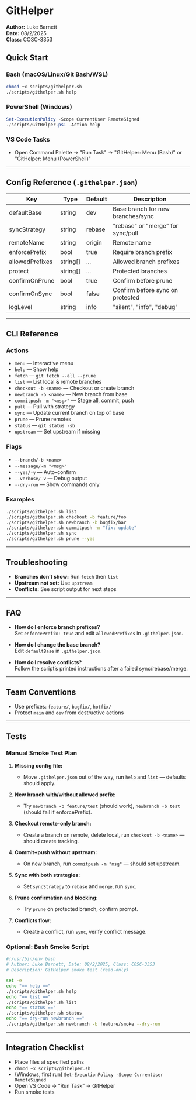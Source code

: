 # GitHelper

**Author:** Luke Barnett  
**Date:** 08/2/2025  
**Class:** COSC-3353

## Quick Start

### Bash (macOS/Linux/Git Bash/WSL)
```sh
chmod +x scripts/githelper.sh
./scripts/githelper.sh help
```

### PowerShell (Windows)
```powershell
Set-ExecutionPolicy -Scope CurrentUser RemoteSigned
./scripts/GitHelper.ps1 -Action help
```

### VS Code Tasks
- Open Command Palette → "Run Task" → "GitHelper: Menu (Bash)" or "GitHelper: Menu (PowerShell)"

---

## Config Reference (`.githelper.json`)

| Key             | Type      | Default   | Description                                 |
|-----------------|-----------|-----------|---------------------------------------------|
| defaultBase     | string    | dev       | Base branch for new branches/sync           |
| syncStrategy    | string    | rebase    | "rebase" or "merge" for sync/pull           |
| remoteName      | string    | origin    | Remote name                                 |
| enforcePrefix   | bool      | true      | Require branch prefix                       |
| allowedPrefixes | string[]  | ...       | Allowed branch prefixes                     |
| protect         | string[]  | ...       | Protected branches                          |
| confirmOnPrune  | bool      | true      | Confirm before prune                        |
| confirmOnSync   | bool      | false     | Confirm before sync on protected            |
| logLevel        | string    | info      | "silent", "info", "debug"                   |

---

## CLI Reference

### Actions

- `menu` — Interactive menu
- `help` — Show help
- `fetch` — `git fetch --all --prune`
- `list` — List local & remote branches
- `checkout -b <name>` — Checkout or create branch
- `newbranch -b <name>` — New branch from base
- `commitpush -m "<msg>"` — Stage all, commit, push
- `pull` — Pull with strategy
- `sync` — Update current branch on top of base
- `prune` — Prune remotes
- `status` — `git status -sb`
- `upstream` — Set upstream if missing

### Flags

- `--branch/-b <name>`
- `--message/-m "<msg>"`
- `--yes/-y` — Auto-confirm
- `--verbose/-v` — Debug output
- `--dry-run` — Show commands only

### Examples

```sh
./scripts/githelper.sh list
./scripts/githelper.sh checkout -b feature/foo
./scripts/githelper.sh newbranch -b bugfix/bar
./scripts/githelper.sh commitpush -m "fix: update"
./scripts/githelper.sh sync
./scripts/githelper.sh prune --yes
```

---

## Troubleshooting

- **Branches don’t show:** Run `fetch` then `list`
- **Upstream not set:** Use `upstream`
- **Conflicts:** See script output for next steps

---

## FAQ

- **How do I enforce branch prefixes?**  
  Set `enforcePrefix: true` and edit `allowedPrefixes` in `.githelper.json`.

- **How do I change the base branch?**  
  Edit `defaultBase` in `.githelper.json`.

- **How do I resolve conflicts?**  
  Follow the script’s printed instructions after a failed sync/rebase/merge.

---

## Team Conventions

- Use prefixes: `feature/`, `bugfix/`, `hotfix/`
- Protect `main` and `dev` from destructive actions

---

## Tests

### Manual Smoke Test Plan

1. **Missing config file:**  
   - Move `.githelper.json` out of the way, run `help` and `list` — defaults should apply.

2. **New branch with/without allowed prefix:**  
   - Try `newbranch -b feature/test` (should work), `newbranch -b test` (should fail if enforcePrefix).

3. **Checkout remote-only branch:**  
   - Create a branch on remote, delete local, run `checkout -b <name>` — should create tracking.

4. **Commit+push without upstream:**  
   - On new branch, run `commitpush -m "msg"` — should set upstream.

5. **Sync with both strategies:**  
   - Set `syncStrategy` to `rebase` and `merge`, run `sync`.

6. **Prune confirmation and blocking:**  
   - Try `prune` on protected branch, confirm prompt.

7. **Conflicts flow:**  
   - Create a conflict, run `sync`, verify conflict message.

### Optional: Bash Smoke Script

```bash
#!/usr/bin/env bash
# Author: Luke Barnett, Date: 08/2/2025, Class: COSC-3353
# Description: GitHelper smoke test (read-only)

set -e
echo "== help =="
./scripts/githelper.sh help
echo "== list =="
./scripts/githelper.sh list
echo "== status =="
./scripts/githelper.sh status
echo "== dry-run newbranch =="
./scripts/githelper.sh newbranch -b feature/smoke --dry-run
```

---

## Integration Checklist

- Place files at specified paths
- `chmod +x scripts/githelper.sh`
- (Windows, first run) `Set-ExecutionPolicy -Scope CurrentUser RemoteSigned`
- Open VS Code → “Run Task” → GitHelper
- Run smoke tests
